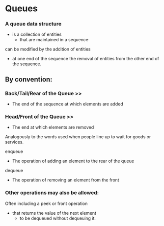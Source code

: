 # Queues

### A queue data structure
- is a collection of entities
    - that are maintained in a sequence

 can be modified by the addition of entities 
 - at one end of the sequence the removal of entities from the other end of the sequence. 
  
## By convention: 
   
     
### Back/Tail/Rear of the Queue >>

- The end of the sequence at which elements are added
  
### Head/Front of the Queue >>
- The end at which elements are removed


Analogously to the words used when people line up to wait for goods or services.

enqueue 
- The operation of adding an element to the rear of the queue 

dequeue
- The operation of removing an element from the front 
 
 ### Other operations may also be allowed:
 
 Often including a peek or front operation 
- that returns the value of the next element 
    - to be dequeued without dequeuing it. 
